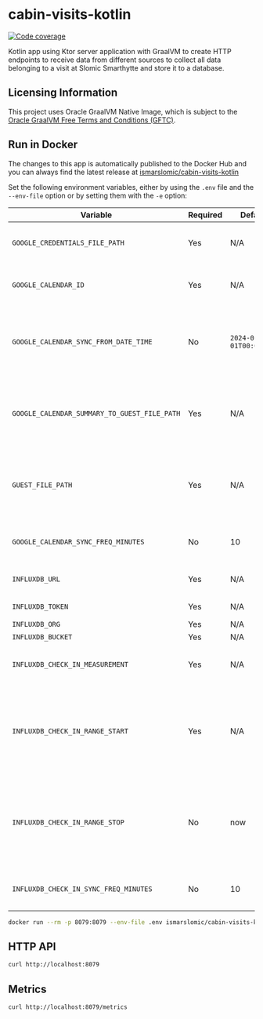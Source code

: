 # cabin-visits-kotlin

[![Code coverage](https://codecov.io/gh/ismarslomic/cabin-visits-kotlin/branch/main/graph/badge.svg)](https://codecov.io/gh/ismarslomic/cabin-visits-kotlin)

Kotlin app using Ktor server application with GraalVM to create HTTP endpoints to receive data from different sources to
collect all data belonging to a visit at Slomic Smarthytte and store it to a database.

## Licensing Information

This project uses Oracle GraalVM Native Image, which is subject to
the [Oracle GraalVM Free Terms and Conditions (GFTC)](https://www.oracle.com/downloads/licenses/graal-free-license.html).

## Run in Docker

The changes to this app is automatically published to the Docker Hub and you can always find the latest release at
[ismarslomic/cabin-visits-kotlin](https://hub.docker.com/r/ismarslomic/cabin-visits-kotlin)

Set the following environment variables, either by using the `.env` file and the `--env-file` option or by setting them
with the `-e` option:

| Variable                                     | Required | Default                | Description                                                                                                                                                                                                       |
|----------------------------------------------|----------|------------------------|-------------------------------------------------------------------------------------------------------------------------------------------------------------------------------------------------------------------|
| `GOOGLE_CREDENTIALS_FILE_PATH `              | Yes      | N/A                    | The path to the Google Service Account credentials internally in the docker container                                                                                                                             |
| `GOOGLE_CALENDAR_ID`                         | Yes      | N/A                    | The id of the Google Calendar which you want to synchronize continuously                                                                                                                                          |
| `GOOGLE_CALENDAR_SYNC_FROM_DATE_TIME`        | No       | `2024-01-01T00:00:00Z` | Lower bound (exclusive) for an event's end time to filter by when doing full calendar sync. Must be an RFC3339 timestamp with mandatory time zone offset.                                                         |
| `GOOGLE_CALENDAR_SUMMARY_TO_GUEST_FILE_PATH` | Yes      | N/A                    | The path to the JSON file defining the Calendar event summary to Guest Id mapping. Path is internally in the docker container. See example [summaryToGuestIds.json](./src/test/resources/summaryToGuestIds.json). |
| `GUEST_FILE_PATH`                            | Yes      | N/A                    | The path to the JSON file containing the Guests to be inserted/updated in the database. Path is internally in the docker container. See example [guests.json](./src/test/resources/guests.json).                  |
| `GOOGLE_CALENDAR_SYNC_FREQ_MINUTES`          | No       | 10                     | Frequency of polling updates from Google Calendar in minutes, default every 10 minutes.                                                                                                                           |
| `INFLUXDB_URL`                               | Yes      | N/A                    | Url to the InfluxDb database. Example `http://192.0.0.1:8086`.                                                                                                                                                    |
| `INFLUXDB_TOKEN`                             | Yes      | N/A                    | Access Token for InfluxDb authentication.                                                                                                                                                                         |
| `INFLUXDB_ORG`                               | Yes      | N/A                    | InfluxDb organization.                                                                                                                                                                                            |
| `INFLUXDB_BUCKET`                            | Yes      | N/A                    | InfluxDb bucket name.                                                                                                                                                                                             |
| `INFLUXDB_CHECK_IN_MEASUREMENT`              | Yes      | N/A                    | Name of the measurement for check in sensor stored in InfluxDb.                                                                                                                                                   |
| `INFLUXDB_CHECK_IN_RANGE_START`              | Yes      | N/A                    | Earliest time to include for the check in sensor data from InfluxDb, when doing full synchronization. Must be an RFC3339 timestamp with mandatory time zone offset. Example: `2019-01-01T00:00:00Z`.              |
| `INFLUXDB_CHECK_IN_RANGE_STOP`               | No       | now                    | Latest time to include for the check in sensor data in InfluxDb, when doing full synchronization. Must be an RFC3339 timestamp with mandatory time zone offset. Example: `2019-01-17T10:00:00Z`.                  |
| `INFLUXDB_CHECK_IN_SYNC_FREQ_MINUTES`        | No       | 10                     | Frequency of polling check in sensor from InfluxDb, default every 10 minutes.                                                                                                                                     |

```bash
docker run --rm -p 8079:8079 --env-file .env ismarslomic/cabin-visits-kotlin:main
```

## HTTP API

```bash
curl http://localhost:8079
```

## Metrics

```bash
curl http://localhost:8079/metrics
```
